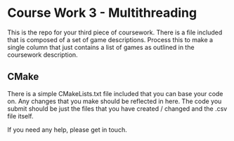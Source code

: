 # Course Work 3 - Multithreading

This is the repo for your third piece of coursework. There is a file included that is composed of a set of game descriptions. Process this to make a single column that just contains a list of games as outlined in the coursework description.

## CMake

There is a simple CMakeLists.txt file included that you can base your code on. Any changes that you make should be reflected in here. The code you submit should be just the files that you have created / changed and the .csv file itself.

If you need any help, please get in touch. 
